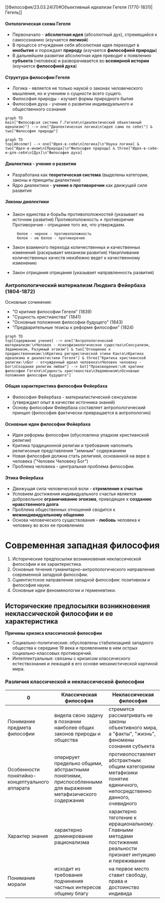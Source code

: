 [[Философия/23.03.24(Л)#Объективный идеализм Гегеля (1770-1831)|Гегель]]
#### Онтологическая схема Гегеля
- Первоначало - **абсолютная идея** (абсолютный дух), стремящийся к самосознанию (изучается **логикой**)
- В процессе отчуждения себя абсолютная идея переходит в **инобытие** и порождает **природу** (изучается **философией природы**)
- В дальнейшем развитии абсолютная идея приводит к появлению **субъекта** (человека) и разворачивается во **всемирной истории** (изучается **философией духа**)

#### Структура философии Гегеля
- Логика - является не только наукой о законах человеческого мышления, но и учением о сущности всего сущего.
- Философия природы - изучает формы природного бытия
- Философия духа - учение о развитии индивидуального и общественного сознания

```mermaid
graph TD
main["Философсая система Г.Гегеля\n(диалектический объективный идеализм)"] --> one["Диалектическая логика\n(идея сама по себе)"] & two["Философия природы"]
```

```mermaid
graph TD
top[Абсолют] --> one["Идея-в-себе\n[логика]\n"Наука логики] & two["Идея-в-ином\n[Природа]\n"Философия природы] & three["Идея-в-себе-и-для-себя\n[Дух]\n"Философия духа]
```

#### Диалектика - учение о развитии
- Разработана как **теоретическая система** (выделены категории, законы и принципы диалектики)
- Ядро диалектики - **учение о противоречии** как движущей силе развития

##### Законы диалектики
- Закон единства и борьбы противоположностей (указывает на источник развития)
	Противоположность $\neq$ противоречие
	Противоречие - отрицание того же, что утверждаем.
	
		белое - черное - противоположность
		белое - не белое - противоречие
- Закон взаимного перехода количественных и качественных изменений (раскрывает механизм развития)
	Накапливание количественных качеств неизбежно ведет к качественному изменению
- Закон отрицания отрицания (указывает направленность развития)

### Антропологический материализм Людвига Фейербаха (1804-1872)
Основные сочинения:
- "О критике философии Гегеля" (1839)
- "Сущность христианства" (1841)
- "Основные положения философии будущего" (1843)
- "Предварительные тезисы к реформе философии" (1824)

```mermaid
graph TD
top[Содержание учения] --> one["Антропологический материализм:\nЧеловек - психофизиологическое существо\nСенсуализм, Эвдемонизм, Разумный эгоизм"] & two["Отношение к предшественникам:\nКритика ригористической этики Канта\nКритика идеализма и диалектистики Гегеля"] & three["Критика христианской религии:\nБог - отчужденный идеал человека\nЧеловек человеку - Бог\nСоздание религии любви"] --> bot["Произведения:\nК критике философии Гегеля\nСущность христианства\nЭвдемонизм\nОсновные положения философии будущего"]
```
#### Общая характеристика философии Фейербаха
- Философия Фейербаха - материалистический сенсуализм (утверждает опыт в качестве источника знаний)
- Основу философии Фейербаха составляет антропологический принцип (философия фактически превращается в антропологию)

#### Основные идеи философии Фейербаха
- Идея реформы философии (обусловлена упадком христианской религии)
- Критика традиционной религии и требование наполнить религиозные представления "земным" содержанием
- Новая философия должна стать религией, основанной на вере в человека ("Человек Человеку Бог")
- Проблема человека - центральная проблема философии.

#### Этика Фейербаха
- Движущая сила человеческой воли - **стремление к счастью**
- Условием достижения индивидуального счастья является добровольное **ограничивание эгоизма**, приводящее к **созданию нравственного долга**
- Проблема общественных отношений сводится к **межиндивидуальному общению**
- Основа человеческого существования - **любовь** человека к человеку во всех ее проявлениях

# Современная западная философия
1. Исторические предпосылки возникновения неклассической философии и ее характеристика.
2. Основные течения гуманитарно-антропологического направления современной западной философии.
3. Сциентистское направление западной философии: позитивизм и философия науки.
4. Основные идеи феноменологии и герменевтики.

## Исторические предпосылки возникновения неклассической философии и ее характеристика
**Причины кризиса классической философии**
- Социально-политические: обусловлены стабилизацией западного общества к середине 19 века и проявлением в нем острых социально-классовых противоречий.
- Интеллектуальные: связаны с кризисом классического естествознания и лежащей в его основе механистической картиной мира.

### Различия классической и неклассической философии
0|Классическая философия|Неклассическая философия
--|--|--
Понимание предмета философии|видела свою задачу в познании наиболее общих законов природы и общества|стремится рассматривать не законы объективного мира, а "факты", "жизнь", феномены сознания субъекта
Особенности понятийно-концептуального аппарата|оперирует предельно общими, абстрактными понятиями, приспособленными для выражения метафизического содержания|противопоставляет абстрактным общим категориям метафизики понятие единичного, непосредственно данного, очевидного
Характер знания|характерно доминирование рационализма|характерно тяготение к иррациональному. Главными методами постижения реальности признает интуицию и переживание
Понимание морали|исходит из требования подчинения частных интересов общему благу|на первое место ставит свободу, права и достоинство индивида

